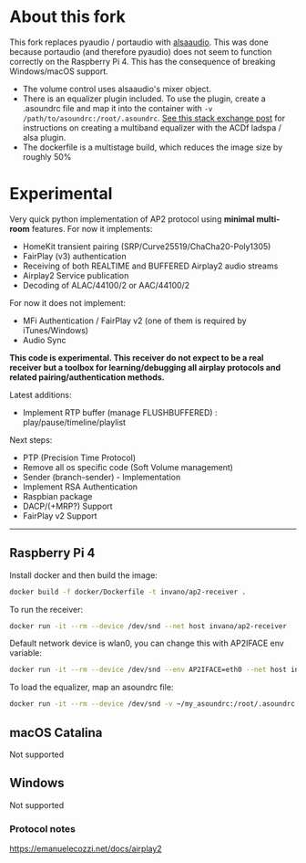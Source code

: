# About this fork
This fork replaces pyaudio / portaudio with [alsaaudio](http://larsimmisch.github.io/pyalsaaudio/]). This was done because portaudio (and therefore pyaudio) does not seem to function correctly on the Raspberry Pi 4. This has the consequence of breaking Windows/macOS support.

* The volume control uses alsaaudio's mixer object.
* There is an equalizer plugin included. To use the plugin, create a .asoundrc file and map it into the container with `-v /path/to/asoundrc:/root/.asoundrc`. [See this stack exchange post](https://dsp.stackexchange.com/a/74760/57001) for instructions on creating a multiband equalizer with the ACDf ladspa / alsa plugin.
* The dockerfile is a multistage build, which reduces the image size by roughly 50%

# Experimental

Very quick python implementation of AP2 protocol using **minimal
multi-room** features. For now it implements:
- HomeKit transient pairing (SRP/Curve25519/ChaCha20-Poly1305)
- FairPlay (v3) authentication
- Receiving of both REALTIME and BUFFERED Airplay2 audio streams
- Airplay2 Service publication
- Decoding of ALAC/44100/2 or AAC/44100/2

For now it does not implement:
 - MFi Authentication / FairPlay v2 (one of them is required by iTunes/Windows)
 - Audio Sync
 
**This code is experimental. This receiver do not expect to be a real receiver but a toolbox for learning/debugging all airplay protocols and related pairing/authentication methods.** 

Latest additions:
 - Implement RTP buffer (manage FLUSHBUFFERED) : play/pause/timeline/playlist

Next steps:
 - PTP (Precision Time Protocol)
 - Remove all os specific code (Soft Volume management)
 - Sender (branch-sender) - Implementation
 - Implement RSA Authentication
 - Raspbian package
 - DACP/(+MRP?) Support
 - FairPlay v2 Support
---

## Raspberry Pi 4

Install docker and then build the image:

```zsh
docker build -f docker/Dockerfile -t invano/ap2-receiver .
```

To run the receiver:

```zsh
docker run -it --rm --device /dev/snd --net host invano/ap2-receiver
```

Default network device is wlan0, you can change this with AP2IFACE env variable:

```zsh
docker run -it --rm --device /dev/snd --env AP2IFACE=eth0 --net host invano/ap2-receiver
```

To load the equalizer, map an asoundrc file:
```zsh
docker run -it --rm --device /dev/snd -v ~/my_asoundrc:/root/.asoundrc  --env AP2IFACE=eth0 --net host invano/ap2-receiver
```

## macOS Catalina

Not supported 

## Windows

Not supported



### Protocol notes

https://emanuelecozzi.net/docs/airplay2

 
